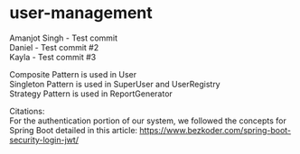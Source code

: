 ﻿# user-management

Amanjot Singh - Test commit<br />
Daniel - Test commit #2<br />
Kayla - Test commit #3<br />

Composite Pattern is used in User<br />
Singleton Pattern is used in SuperUser and UserRegistry<br />
Strategy Pattern is used in ReportGenerator

Citations:<br />
For the authentication portion of our system, we followed the concepts for Spring Boot detailed in this article: https://www.bezkoder.com/spring-boot-security-login-jwt/
